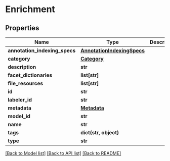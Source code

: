 # Enrichment

## Properties
Name | Type | Description | Notes
------------ | ------------- | ------------- | -------------
**annotation_indexing_specs** | [**AnnotationIndexingSpecs**](AnnotationIndexingSpecs.md) |  | [optional] 
**category** | [**Category**](Category.md) |  | [optional] 
**description** | **str** |  | [optional] 
**facet_dictionaries** | **list[str]** |  | [optional] 
**file_resources** | **list[str]** |  | [optional] 
**id** | **str** |  | [optional] 
**labeler_id** | **str** |  | [optional] 
**metadata** | [**Metadata**](Metadata.md) |  | [optional] 
**model_id** | **str** |  | [optional] 
**name** | **str** |  | [optional] 
**tags** | **dict(str, object)** |  | [optional] 
**type** | **str** |  | [optional] 

[[Back to Model list]](../README.md#documentation-for-models) [[Back to API list]](../README.md#documentation-for-api-endpoints) [[Back to README]](../README.md)


